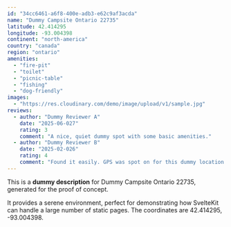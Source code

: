 ```yaml
---
id: "34cc6461-a6f8-400e-adb3-e62c9af3acda"
name: "Dummy Campsite Ontario 22735"
latitude: 42.414295
longitude: -93.004398
continent: "north-america"
country: "canada"
region: "ontario"
amenities:
  - "fire-pit"
  - "toilet"
  - "picnic-table"
  - "fishing"
  - "dog-friendly"
images:
  - "https://res.cloudinary.com/demo/image/upload/v1/sample.jpg"
reviews:
  - author: "Dummy Reviewer A"
    date: "2025-06-027"
    rating: 3
    comment: "A nice, quiet dummy spot with some basic amenities."
  - author: "Dummy Reviewer B"
    date: "2025-02-026"
    rating: 4
    comment: "Found it easily. GPS was spot on for this dummy location."
---
```


This is a **dummy description** for Dummy Campsite Ontario 22735, generated for the proof of concept.

It provides a serene environment, perfect for demonstrating how SvelteKit can handle a large number of static pages. The coordinates are 42.414295, -93.004398.
